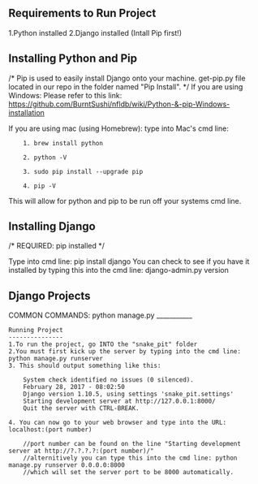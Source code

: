 Requirements to Run Project
---------------------------
1.Python installed
2.Django installed (Intall Pip first!)

Installing Python and Pip
-------------------------
/* Pip is used to easily install Django onto your machine. 
get-pip.py file located in our repo in the folder named "Pip Install". */
If you are using Windows:
	Please refer to this link: https://github.com/BurntSushi/nfldb/wiki/Python-&-pip-Windows-installation
	
If you are using mac (using Homebrew):
	type into Mac's cmd line: 
	
		1. brew install python
		
		2. python -V
		
		3. sudo pip install --upgrade pip
		
		4. pip -V

This will allow for python and pip to be run off your systems cmd line.

Installing Django
-----------------
/* REQUIRED: pip installed */

Type into cmd line: pip install django 
You can check to see if you have it installed by typing this into the cmd line: django-admin.py version

Django Projects
---------------
COMMON COMMANDS: python manage.py ___________

	Running Project
	---------------
	1.To run the project, go INTO the "snake_pit" folder
	2.You must first kick up the server by typing into the cmd line: python manage.py runserver
	3. This should output something like this:

		System check identified no issues (0 silenced).
		February 28, 2017 - 08:02:50
		Django version 1.10.5, using settings 'snake_pit.settings'
		Starting development server at http://127.0.0.1:8000/
		Quit the server with CTRL-BREAK.

	4. You can now go to your web browser and type into the URL: localhost:(port number)

		//port number can be found on the line "Starting development server at http://?.?.?.?:(port number)/"
		//alternitively you can type this into the cmd line: python manage.py runserver 0.0.0.0:8000 
		//which will set the server port to be 8000 automatically. 

